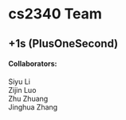 # cs2340 Team
## +1s (PlusOneSecond)
#### Collaborators:
 Siyu Li<br />
 Zijin Luo<br />
 Zhu Zhuang<br />
 Jinghua Zhang<br />
